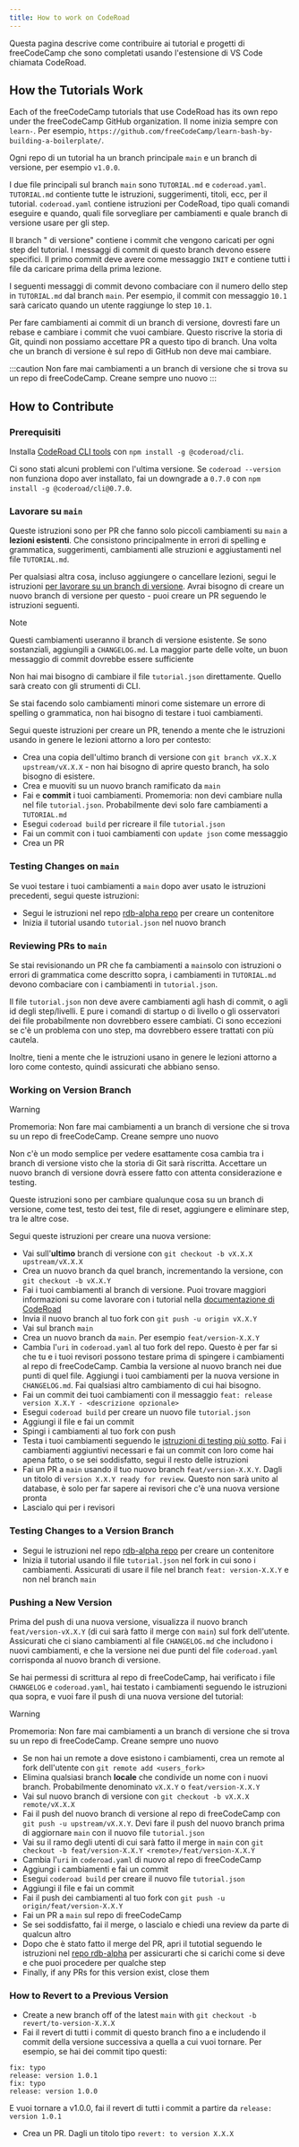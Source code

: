 ```yaml
---
title: How to work on CodeRoad
---
```


Questa pagina descrive come contribuire ai tutorial e progetti di freeCodeCamp che sono completati usando l'estensione di VS Code chiamata CodeRoad.

## How the Tutorials Work

Each of the freeCodeCamp tutorials that use CodeRoad has its own repo under the freeCodeCamp GitHub organization. Il nome inizia sempre con `learn-`. Per esempio, `https://github.com/freeCodeCamp/learn-bash-by-building-a-boilerplate/`.

Ogni repo di un tutorial ha un branch principale `main` e un branch di versione, per esempio `v1.0.0`.

I due file principali sul branch `main` sono `TUTORIAL.md` e `coderoad.yaml`. `TUTORIAL.md` contiente tutte le istruzioni, suggerimenti, titoli, ecc, per il tutorial. `coderoad.yaml` contiene istruzioni per CodeRoad, tipo quali comandi eseguire e quando, quali file sorvegliare per cambiamenti e quale branch di versione usare per gli step.

Il branch " di versione" contiene i commit che vengono caricati per ogni step del tutorial. I messaggi di commit di questo branch devono essere specifici. Il primo commit deve avere come messaggio `INIT` e contiene tutti i file da caricare prima della prima lezione.

I seguenti messaggi di commit devono combaciare con il numero dello step in `TUTORIAL.md` dal branch `main`. Per esempio, il commit con messaggio `10.1` sarà caricato quando un utente raggiunge lo step `10.1`.

Per fare cambiamenti ai commit di un branch di versione, dovresti fare un rebase e cambiare i commit che vuoi cambiare. Questo riscrive la storia di Git, quindi non possiamo accettare PR a questo tipo di branch. Una volta che un branch di versione è sul repo di GitHub non deve mai cambiare.

:::caution
Non fare mai cambiamenti a un branch di versione che si trova su un repo di freeCodeCamp. Creane sempre uno nuovo
:::

## How to Contribute

### Prerequisiti

Installa [CodeRoad CLI tools](https://www.npmjs.com/package/@coderoad/cli) con `npm install -g @coderoad/cli`.

Ci sono stati alcuni problemi con l'ultima versione. Se `coderoad --version` non funziona dopo aver installato, fai un downgrade a `0.7.0` con `npm install -g @coderoad/cli@0.7.0`.

### Lavorare su `main`

Queste istruzioni sono per PR che fanno solo piccoli cambiamenti su `main` a **lezioni esistenti**. Che consistono principalmente in errori di spelling e grammatica, suggerimenti, cambiamenti alle struzioni e aggiustamenti nel file `TUTORIAL.md`.

Per qualsiasi altra cosa, incluso aggiungere o cancellare lezioni, segui le istruzioni [per lavorare su un branch di versione](#working-on-version-branch). Avrai bisogno di creare un nuovo branch di versione per questo - puoi creare un PR seguendo le istruzioni seguenti.

> [!NOTE]
>
> Questi cambiamenti useranno il branch di versione esistente. Se sono sostanziali, aggiungili a `CHANGELOG.md`. La maggior parte delle volte, un buon messaggio di commit dovrebbe essere sufficiente

Non hai mai bisogno di cambiare il file `tutorial.json` direttamente. Quello sarà creato con gli strumenti di CLI.

Se stai facendo solo cambiamenti minori come sistemare un errore di spelling o grammatica, non hai bisogno di testare i tuoi cambiamenti.

Segui queste istruzioni per creare un PR, tenendo a mente che le istruzioni usando in genere le lezioni attorno a loro per contesto:

- Crea una copia dell'ultimo branch di versione con `git branch vX.X.X upstream/vX.X.X` - non hai bisogno di aprire questo branch, ha solo bisogno di esistere.
- Crea e muoviti su un nuovo branch ramificato da `main`
- Fai e **commit** i tuoi cambiamenti. Promemoria: non devi cambiare nulla nel file `tutorial.json`. Probabilmente devi solo fare cambiamenti a `TUTORIAL.md`
- Esegui `coderoad build` per ricreare il file `tutorial.json`
- Fai un commit con i tuoi cambiamenti con `update json` come messaggio
- Crea un PR

### Testing Changes on `main`

Se vuoi testare i tuoi cambiamenti a `main` dopo aver usato le istruzioni precedenti, segui queste istruzioni:

- Segui le istruzioni nel repo [rdb-alpha repo](https://github.com/freeCodeCamp/rdb-alpha) per creare un contenitore
- Inizia il tutorial usando `tutorial.json` nel nuovo branch

### Reviewing PRs to `main`

Se stai revisionando un PR che fa cambiamenti a `main`solo con istruzioni o errori di grammatica come descritto sopra, i cambiamenti in `TUTORIAL.md` devono combaciare con i cambiamenti in `tutorial.json`.

Il file `tutorial.json` non deve avere cambiamenti agli hash di commit, o agli id degli step/livelli. E pure i comandi di startup o di livello o gli osservatori dei file probabilmente non dovrebbero essere cambiati. Ci sono eccezioni se c'è un problema con uno step, ma dovrebbero essere trattati con più cautela.

Inoltre, tieni a mente che le istruzioni usano in genere le lezioni attorno a loro come contesto, quindi assicurati che abbiano senso.

### Working on Version Branch

> [!WARNING]
>
> Promemoria: Non fare mai cambiamenti a un branch di versione che si trova su un repo di freeCodeCamp. Creane sempre uno nuovo

Non c'è un modo semplice per vedere esattamente cosa cambia tra i branch di versione visto che la storia di Git sarà riscritta. Accettare un nuovo branch di versione dovrà essere fatto con attenta considerazione e testing.

Queste istruzioni sono per cambiare qualunque cosa su un branch di versione, come test, testo dei test, file di reset, aggiungere e eliminare step, tra le altre cose.

Segui queste istruzioni per creare una nuova versione:

- Vai sull'**ultimo** branch di versione con `git checkout -b vX.X.X upstream/vX.X.X`
- Crea un nuovo branch da quel branch, incrementando la versione, con `git checkout -b vX.X.Y`
- Fai i tuoi cambiamenti al branch di versione. Puoi trovare maggiori informazioni su come lavorare con i tutorial nella [documentazione di CodeRoad](https://coderoad.github.io/docs/edit-tutorial)
- Invia il nuovo branch al tuo fork con `git push -u origin vX.X.Y`
- Vai sul branch `main`
- Crea un nuovo branch da `main`. Per esempio `feat/version-X.X.Y`
- Cambia l'`uri` in `coderoad.yaml` al tuo fork del repo. Questo è per far si che tu e i tuoi revisori possono testare prima di spingere i cambiamenti al repo di freeCodeCamp. Cambia la versione al nuovo branch nei due punti di quel file. Aggiungi i tuoi cambiamenti per la nuova versione in `CHANGELOG.md`. Fai qualsiasi altro cambiamento di cui hai bisogno.
- Fai un commit dei tuoi cambiamenti con il messaggio `feat: release version X.X.Y - <descrizione opzionale>`
- Esegui `coderoad build` per creare un nuovo file `tutorial.json`
- Aggiungi il file e fai un commit
- Spingi i cambiamenti al tuo fork con push
- Testa i tuoi cambiamenti seguendo le [istruzioni di testing più sotto](#testing-changes-to-a-version-branch). Fai i cambiamenti aggiuntivi necessari e fai un commit con loro come hai apena fatto, o se sei soddisfatto, segui il resto delle istruzioni
- Fai un PR a `main` usando il tuo nuovo branch `feat/version-X.X.Y`. Dagli un titolo di `version X.X.Y ready for review`. Questo non sarà unito al database, è solo per far sapere ai revisori che c'è una nuova versione pronta
- Lascialo qui per i revisori

### Testing Changes to a Version Branch

- Segui le istruzioni nel repo [rdb-alpha repo](https://github.com/freeCodeCamp/rdb-alpha) per creare un contenitore
- Inizia il tutorial usando il file `tutorial.json` nel fork in cui sono i cambiamenti. Assicurati di usare il file nel branch `feat: version-X.X.Y` e non nel branch `main`

### Pushing a New Version

Prima del push di una nuova versione, visualizza il nuovo branch `feat/version-vX.X.Y` (di cui sarà fatto il merge con `main`) sul fork dell'utente. Assicurati che ci siano cambiamenti al file `CHANGELOG.md` che includono i nuovi cambiamenti, e che la versione nei due punti del file `coderoad.yaml` corrisponda al nuovo branch di versione.

Se hai permessi di scrittura al repo di freeCodeCamp, hai verificato i file `CHANGELOG` e `coderoad.yaml`, hai testato i cambiamenti seguendo le istruzioni qua sopra, e vuoi fare il push di una nuova versione del tutorial:

> [!WARNING]
>
> Promemoria: Non fare mai cambiamenti a un branch di versione che si trova su un repo di freeCodeCamp. Creane sempre uno nuovo

- Se non hai un remote a dove esistono i cambiamenti, crea un remote al fork dell'utente con `git remote add <users_fork>`
- Elimina qualsiasi branch **locale** che condivide un nome con i nuovi branch. Probabilmente denominato `vX.X.Y` o `feat/version-X.X.Y`
- Vai sul nuovo branch di versione con `git checkout -b vX.X.X remote/vX.X.X`
- Fai il push del nuovo branch di versione al repo di freeCodeCamp con `git push -u upstream/vX.X.Y`. Devi fare il push del nuovo branch prima di aggiornare `main` con il nuovo file `tutorial.json`
- Vai su il ramo degli utenti di cui sarà fatto il merge in `main` con `git checkout -b feat/version-X.X.Y <remote>/feat/version-X.X.Y`
- Cambia l'`uri` in `coderoad.yaml` di nuovo al repo di freeCodeCamp
- Aggiungi i cambiamenti e fai un commit
- Esegui `coderoad build` per creare il nuovo file `tutorial.json`
- Aggiungi il file e fai un commit
- Fai il push dei cambiamenti al tuo fork con `git push -u origin/feat/version-X.X.Y`
- Fai un PR a `main` sul repo di freeCodeCamp
- Se sei soddisfatto, fai il merge, o lascialo e chiedi una review da parte di qualcun altro
- Dopo che è stato fatto il merge del PR, apri il tutotial seguendo le istruzioni nel [repo rdb-alpha](https://github.com/freeCodeCamp/rdb-alpha) per assicurarti che si carichi come si deve e che puoi procedere per qualche step
- Finally, if any PRs for this version exist, close them

### How to Revert to a Previous Version

- Create a new branch off of the latest `main` with `git checkout -b revert/to-version-X.X.X`
- Fai il revert di tutti i commit di questo branch fino a e includendo il commit della versione successiva a quella a cui vuoi tornare. Per esempio, se hai dei commit tipo questi:

```
fix: typo
release: version 1.0.1
fix: typo
release: version 1.0.0
```

E vuoi tornare a v1.0.0, fai il revert di tutti i commit a partire da `release: version 1.0.1`

- Crea un PR. Dagli un titolo tipo `revert: to version X.X.X`

